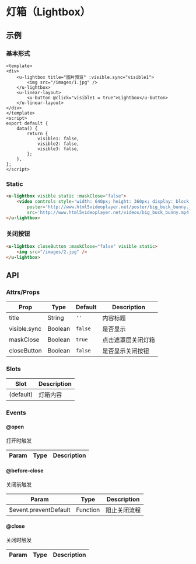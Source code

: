 # 灯箱（Lightbox）

## 示例
### 基本形式

``` vue
<template>
<div>
    <u-lightbox title="图片预览" :visible.sync="visible1">
        <img src="/images/1.jpg" />
    </u-lightbox>
    <u-linear-layout>
        <u-button @click="visible1 = true">Lightbox</u-button>
    </u-linear-layout>
</div>
</template>
<script>
export default {
    data() {
        return {
            visible1: false,
            visible2: false,
            visible3: false,
        };
    },
};
</script>
```

### Static

``` html
<u-lightbox visible static :maskClose="false">
    <video controls style='width: 640px; height: 360px; display: block;'
        poster='http://www.html5videoplayer.net/poster/big_buck_bunny.jpg'
        src='http://www.html5videoplayer.net/videos/big_buck_bunny.mp4'></video>
</u-lightbox>
```

### 关闭按钮

``` html
<u-lightbox closeButton :maskClose="false" visible static>
    <img src="/images/2.jpg" />
</u-lightbox>
```
## API

### Attrs/Props

| Prop | Type | Default | Description |
| --------- | ---- | ------- | ----------- |
| title | String | `''` | 内容标题 |
| visible.sync | Boolean | `false` | 是否显示 |
| maskClose | Boolean | `true` | 点击遮罩层关闭灯箱 |
| closeButton | Boolean | `false` | 是否显示关闭按钮 |

### Slots

| Slot | Description |
| ---- | ----------- |
| (default) | 灯箱内容 |

### Events

#### @open

打开时触发

| Param | Type | Description |
| ----- | ---- | ----------- |

#### @before-close

关闭前触发

| Param | Type | Description |
| ----- | ---- | ----------- |
| $event.preventDefault | Function | 阻止关闭流程 |

#### @close

关闭时触发

| Param | Type | Description |
| ----- | ---- | ----------- |
